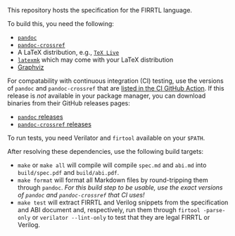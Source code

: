 This repository hosts the specification for the FIRRTL language.

To build this, you need the following:

- [`pandoc`](https://pandoc.org/)
- [`pandoc-crossref`](https://lierdakil.github.io/pandoc-crossref/)
- A LaTeX distribution, e.g., [`TeX Live`](https://tug.org/texlive/)
- [`latexmk`](https://ctan.org/pkg/latexmk?lang=en) which may come with your LaTeX distribution
- [Graphviz](https://graphviz.org/)

For compatability with continuous integration (CI) testing, use the versions of
`pandoc` and `pandoc-crossref` that are [listed in the CI GitHub
Action](.github/workflows/continuous-integration-ci.yml). If this release is
*not* available in your package manager, you can download binaries from their
GitHub releases pages:
- [`pandoc` releases](https://github.com/jgm/pandoc/releases)
- [`pandoc-crossref` releases](https://github.com/lierdakil/pandoc-crossref/releases)

To run tests, you need Verilator and `firtool` available on your `$PATH`.

After resolving these dependencies, use the following build targets:

- `make` or `make all` will compile will compile `spec.md` and `abi.md` into
  `build/spec.pdf` and `build/abi.pdf`.
- `make format` will format all Markdown files by round-tripping them through
  `pandoc`. *For this build step to be usable, use the exact versions of
  `pandoc` and `pandoc-crossref` that CI uses!*
- `make test` will extract FIRRTL and Verilog snippets from the specification
  and ABI document and, respectively, run them through `firtool -parse-only` or
  `verilator --lint-only` to test that they are legal FIRRTL or Verilog.
